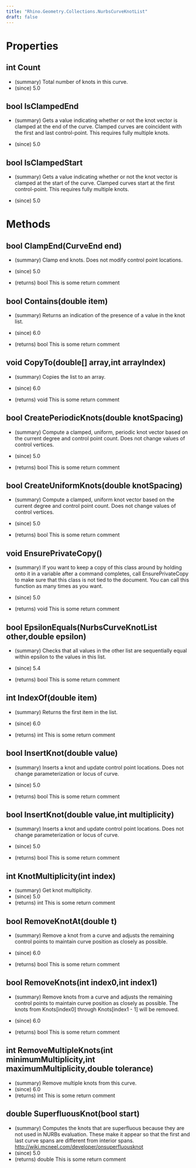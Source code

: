 ```yaml
---
title: "Rhino.Geometry.Collections.NurbsCurveKnotList"
draft: false
---
```


# Properties
## int Count
- (summary) Total number of knots in this curve.
- (since) 5.0
## bool IsClampedEnd
- (summary) 
     Gets a value indicating whether or not the knot vector is clamped at the end of the curve. 
     Clamped curves are coincident with the first and last control-point. This requires fully multiple knots.
     
- (since) 5.0
## bool IsClampedStart
- (summary) 
     Gets a value indicating whether or not the knot vector is clamped at the start of the curve. 
     Clamped curves start at the first control-point. This requires fully multiple knots.
     
- (since) 5.0
# Methods
## bool ClampEnd(CurveEnd end)
- (summary) 
     Clamp end knots. Does not modify control point locations.
     
- (since) 5.0
- (returns) bool This is some return comment
## bool Contains(double item)
- (summary) 
     Returns an indication of the presence of a value in the knot list.
     
- (since) 6.0
- (returns) bool This is some return comment
## void CopyTo(double[] array,int arrayIndex)
- (summary) 
     Copies the list to an array.
     
- (since) 6.0
- (returns) void This is some return comment
## bool CreatePeriodicKnots(double knotSpacing)
- (summary) 
     Compute a clamped, uniform, periodic knot vector based on the current
     degree and control point count. Does not change values of control
     vertices.
     
- (since) 5.0
- (returns) bool This is some return comment
## bool CreateUniformKnots(double knotSpacing)
- (summary) 
     Compute a clamped, uniform knot vector based on the current
     degree and control point count. Does not change values of control
     vertices.
     
- (since) 5.0
- (returns) bool This is some return comment
## void EnsurePrivateCopy()
- (summary) 
     If you want to keep a copy of this class around by holding onto it in a variable after a command
     completes, call EnsurePrivateCopy to make sure that this class is not tied to the document. You can
     call this function as many times as you want.
     
- (since) 5.0
- (returns) void This is some return comment
## bool EpsilonEquals(NurbsCurveKnotList other,double epsilon)
- (summary) 
     Checks that all values in the other list are sequentially equal within epsilon to the values in this list.
     
- (since) 5.4
- (returns) bool This is some return comment
## int IndexOf(double item)
- (summary) 
     Returns the first item in the list.
     
- (since) 6.0
- (returns) int This is some return comment
## bool InsertKnot(double value)
- (summary) 
     Inserts a knot and update control point locations.
     Does not change parameterization or locus of curve.
     
- (since) 5.0
- (returns) bool This is some return comment
## bool InsertKnot(double value,int multiplicity)
- (summary) 
     Inserts a knot and update control point locations.
     Does not change parameterization or locus of curve.
     
- (since) 5.0
- (returns) bool This is some return comment
## int KnotMultiplicity(int index)
- (summary) Get knot multiplicity.
- (since) 5.0
- (returns) int This is some return comment
## bool RemoveKnotAt(double t)
- (summary) 
     Remove a knot from a curve and adjusts the remaining control points to maintain curve position as closely as possible.
     
- (since) 6.0
- (returns) bool This is some return comment
## bool RemoveKnots(int index0,int index1)
- (summary) 
     Remove knots from a curve and adjusts the remaining control points to maintain curve position as closely as possible.
     The knots from Knots[index0] through Knots[index1 - 1] will be removed.
     
- (since) 6.0
- (returns) bool This is some return comment
## int RemoveMultipleKnots(int minimumMultiplicity,int maximumMultiplicity,double tolerance)
- (summary)  Remove multiple knots from this curve. 
- (since) 6.0
- (returns) int This is some return comment
## double SuperfluousKnot(bool start)
- (summary) 
     Computes the knots that are superfluous because they are not used in NURBs evaluation.
     These make it appear so that the first and last curve spans are different from interior spans.
     http://wiki.mcneel.com/developer/onsuperfluousknot
- (since) 5.0
- (returns) double This is some return comment
